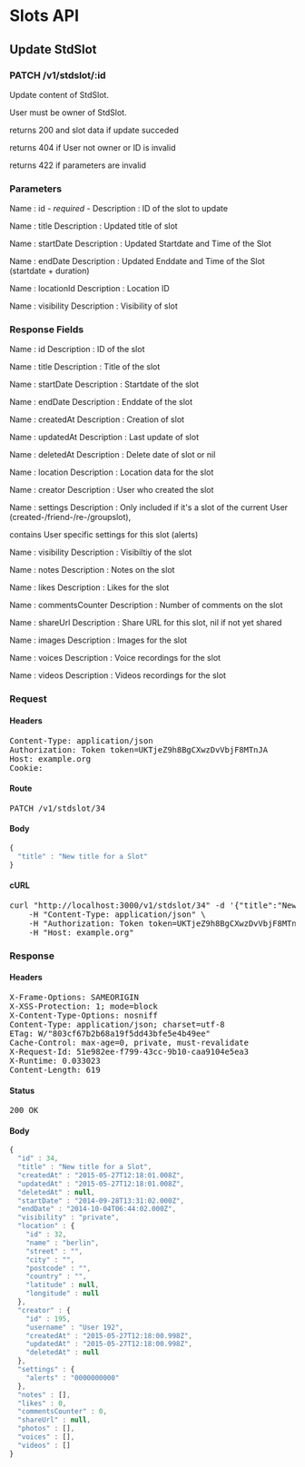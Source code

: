 # Slots API

## Update StdSlot

### PATCH /v1/stdslot/:id

Update content of StdSlot.

User must be owner of StdSlot.

returns 200 and slot data if update succeded 

returns 404 if User not owner or ID is invalid

returns 422 if parameters are invalid

### Parameters

Name : id *- required -*
Description : ID of the slot to update

Name : title
Description : Updated title of slot

Name : startDate
Description : Updated Startdate and Time of the Slot

Name : endDate
Description : Updated Enddate and Time of the Slot (startdate + duration)

Name : locationId
Description : Location ID

Name : visibility
Description : Visibility of slot


### Response Fields

Name : id
Description : ID of the slot

Name : title
Description : Title of the slot

Name : startDate
Description : Startdate of the slot

Name : endDate
Description : Enddate of the slot

Name : createdAt
Description : Creation of slot

Name : updatedAt
Description : Last update of slot

Name : deletedAt
Description : Delete date of slot or nil

Name : location
Description : Location data for the slot

Name : creator
Description : User who created the slot

Name : settings
Description : Only included if it&#39;s a slot of the current User (created-/friend-/re-/groupslot),

contains User specific settings for this slot (alerts)

Name : visibility
Description : Visibiltiy of the slot

Name : notes
Description : Notes on the slot

Name : likes
Description : Likes for the slot

Name : commentsCounter
Description : Number of comments on the slot

Name : shareUrl
Description : Share URL for this slot, nil if not yet shared

Name : images
Description : Images for the slot

Name : voices
Description : Voice recordings for the slot

Name : videos
Description : Videos recordings for the slot

### Request

#### Headers

<pre>Content-Type: application/json
Authorization: Token token=UKTjeZ9h8BgCXwzDvVbjF8MTnJA
Host: example.org
Cookie: </pre>

#### Route

<pre>PATCH /v1/stdslot/34</pre>

#### Body
```javascript
{
  "title" : "New title for a Slot"
}
```


#### cURL

<pre class="request">curl &quot;http://localhost:3000/v1/stdslot/34&quot; -d &#39;{&quot;title&quot;:&quot;New title for a Slot&quot;}&#39; -X PATCH \
	-H &quot;Content-Type: application/json&quot; \
	-H &quot;Authorization: Token token=UKTjeZ9h8BgCXwzDvVbjF8MTnJA&quot; \
	-H &quot;Host: example.org&quot;</pre>

### Response

#### Headers

<pre>X-Frame-Options: SAMEORIGIN
X-XSS-Protection: 1; mode=block
X-Content-Type-Options: nosniff
Content-Type: application/json; charset=utf-8
ETag: W/&quot;803cf67b2b68a19f5dd43bfe5e4b49ee&quot;
Cache-Control: max-age=0, private, must-revalidate
X-Request-Id: 51e982ee-f799-43cc-9b10-caa9104e5ea3
X-Runtime: 0.033023
Content-Length: 619</pre>

#### Status

<pre>200 OK</pre>

#### Body

```javascript
{
  "id" : 34,
  "title" : "New title for a Slot",
  "createdAt" : "2015-05-27T12:18:01.008Z",
  "updatedAt" : "2015-05-27T12:18:01.008Z",
  "deletedAt" : null,
  "startDate" : "2014-09-28T13:31:02.000Z",
  "endDate" : "2014-10-04T06:44:02.000Z",
  "visibility" : "private",
  "location" : {
    "id" : 32,
    "name" : "berlin",
    "street" : "",
    "city" : "",
    "postcode" : "",
    "country" : "",
    "latitude" : null,
    "longitude" : null
  },
  "creator" : {
    "id" : 195,
    "username" : "User 192",
    "createdAt" : "2015-05-27T12:18:00.998Z",
    "updatedAt" : "2015-05-27T12:18:00.998Z",
    "deletedAt" : null
  },
  "settings" : {
    "alerts" : "0000000000"
  },
  "notes" : [],
  "likes" : 0,
  "commentsCounter" : 0,
  "shareUrl" : null,
  "photos" : [],
  "voices" : [],
  "videos" : []
}
```
